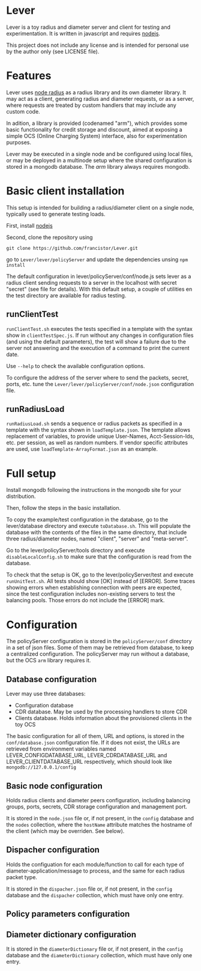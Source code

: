Lever
=====
Lever is a toy radius and diameter server and client for testing and experimentation. It is written in javascript and requires [nodejs](https://nodejs.org/).

This project does not include any license and is intended for personal use by the author only (see LICENSE file).

# Features

Lever uses [node radius](https://github.com/retailnext/node-radius) as a radius library and its own diameter library. It may act as a client, generating radius and diameter requests, or as a server, where requests are treated by custom handlers that may include any custom code.

In adition, a library is provided (codenamed "arm"), which provides some basic functionality for credit storage and discount, aimed at exposing a simple OCS (Online Charging System) interface, also for experimentation purposes.

Lever may be executed in a single node and be configured using local files, or may be deployed in a multinode setup where the shared configuration is stored in a mongodb database. The *arm* library always requires mongodb.

# Basic client installation
This setup is intended for building a radius/diameter client on a single node, typically used to generate testing loads.

First, install [nodejs](https://nodejs.org/)

Second, clone the repository using 

```git clone https://github.com/francistor/Lever.git```

go to ```Lever/lever/policyServer``` and update the dependencies unsing ```npm install```

The default configuration in lever/policyServer/conf/node.js sets lever as a radius client sending requests to a server in the localhost with secret "secret" (see file for details). With this default setup, a couple of utilities en the test directory are available for radius testing.

## runClientTest
```runClientTest.sh``` executes the tests specified in a template with the syntax show in ```clientTestSpec.js```. If run without any changes in configuration files (and using the default parameters), the test will show a failure due to the server not answering and the execution of a command to print the current date.

Use ```--help``` to check the available configuration options.

To configure the address of the server where to send the packets, secret, ports, etc. tune the ```Lever/lever/policyServer/conf/node.json``` configuration file.

## runRadiusLoad
```runRadiusLoad.sh``` sends a sequence or radius packets as specified in a template with the syntax shown in ```loadTemplate.json```. The template allows replacement of variables, to provide unique User-Names, Acct-Session-Ids, etc. per session, as well as random numbers. If vendor specific attributes are used, use ```loadTemplate-ArrayFormat.json``` as an example.

# Full setup
Install mongodb following the instructions in the mongodb site for your distribution.

Then, follow the steps in the basic installation.

To copy the example/test configuration in the database, go to the lever/database directory and execute ```toDatabase.sh```. This will populate the database with the contents of the files in the same directory, that include three radius/diameter nodes, named "client", "server" and "meta-server".

Go to the lever/policyServer/tools directory and execute ```disableLocalConfig.sh``` to make sure that the configuration is read from the database.

To check that the setup is OK, go to the lever/policyServer/test and execute ```runUnitTest.sh```. All tests should show [OK] instead of [ERROR]. Some traces showing errors when establishing connection with peers are expected, since the test configuration includes non-existing servers to test the balancing pools. Those errors do not include the [ERROR] mark.

# Configuration
The policyServer configuration is stored in the ```policyServer/conf``` directory in a set of json files. Some of them may be retrieved from database, to keep a centralized configuration. The policyServer may run without a database, but the OCS ```arm``` library requires it.

## Database configuration
Lever may use three databases:
* Configuration database
* CDR database. May be used by the processing handlers to store CDR
* Clients database. Holds information about the provisioned clients in the toy OCS

The basic configuration for all of them, URL and options, is stored in the ```conf/database.json``` configuration file. If it does not exist, the URLs are retrieved from environment variables named LEVER_CONFIGDATABASE_URL, LEVER_CDRDATABASE_URL and LEVER_CLIENTDATABASE_URL respectively, which should look like ```mongodb://127.0.0.1/config```

## Basic node configuration
Holds radius clients and diameter peers configuration, including balancing groups, ports, secrets, CDR storage configuration and management port. 

It is stored in the ```node.json``` file or, if not present, in the ```config``` database and the ```nodes``` collection, where the ```hostName``` attribute matches the hostname of the client (which may be overriden. See below).

## Dispacher configuration
Holds the configuation for each module/function to call for each type of diameter-application/message to process, and the same for each radius packet type.

It is stored in the ```dispacher.json``` file or, if not present, in the ```config``` database and the ```dispacher``` collection, which must have only one entry.

## Policy parameters configuration


## Diameter dictionary configuration
It is stored in the ```diameterDictionary``` file or, if not present, in the ```config``` database and the ```diameterDictionary``` collection, which must have only one entry.

